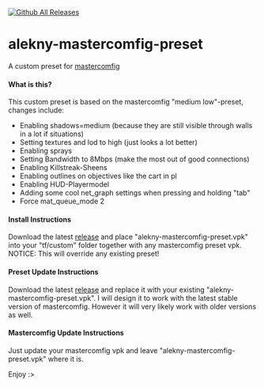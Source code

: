 [![Github All Releases](https://img.shields.io/github/downloads/alekny/alekny-mastercomfig-preset/total.svg)]()

# alekny-mastercomfig-preset
A custom preset for [mastercomfig](https://www.mastercomfig.com/)

#### What is this?
This custom preset is based on the mastercomfig "medium low"-preset, changes include:
* Enabling shadows=medium (because they are still visible through walls in a lot if situations)
* Setting textures and lod to high (just looks a lot better)
* Enabling sprays
* Setting Bandwidth to 8Mbps (make the most out of good connections)
* Enabling Killstreak-Sheens
* Enabling outlines on objectives like the cart in pl
* Enabling HUD-Playermodel
* Adding some cool net_graph settings when pressing and holding "tab"
* Force mat_queue_mode 2

#### Install Instructions
Download the latest [release](https://github.com/alekny/alekny-mastercomfig-preset/releases) and place "alekny-mastercomfig-preset.vpk" into your "tf/custom" folder together with any mastercomfig preset vpk.  
NOTICE: This will override any existing preset!

#### Preset Update Instructions
Download the latest [release](https://github.com/alekny/alekny-mastercomfig-preset/releases) and replace it with your existing "alekny-mastercomfig-preset.vpk".
I will design it to work with the latest stable version of mastercomfig. However it will very likely work with older versions as well.

#### Mastercomfig Update Instructions
Just update your mastercomfig vpk and leave "alekny-mastercomfig-preset.vpk" where it is.

Enjoy :>